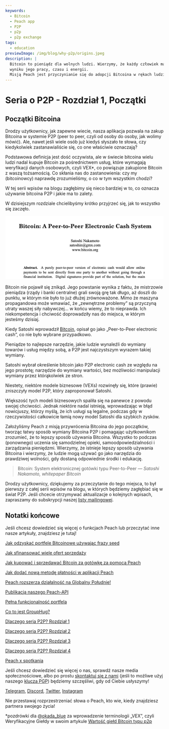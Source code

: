 ```yaml
---
keywords:
  - Bitcoin
  - Peach app
  - P2P
  - p2p
  - p2p exchange
tags:
  - education
previewImage: /img/blog/why-p2p/origins.jpeg
description: |
  Bitcoin to pieniądz dla wolnych ludzi. Wierzymy, że każdy człowiek ma prawo wybrać pieniądze, które używa do przechowywania swojego bogactwa,
  wyniku jego pracy, czasu i energii.
  Misją Peach jest przyczynianie się do adopcji Bitcoina w rękach ludzi.
---
```


# Seria o P2P - Rozdział 1, Początki

## Początki Bitcoina

Drodzy użytkownicy, jak zapewne wiecie, nasza aplikacja pozwala na zakup Bitcoina w systemie P2P (peer to peer, czyli od osoby do osoby, jak wolimy mówić). Ale, nawet jeśli wiele osób już kiedyś słyszało te słowa, czy kiedykolwiek zastanawialiście się, co one właściwie oznaczają?

Podstawowa definicja jest dość oczywista, ale w świecie bitcoina wielu ludzi nadal kupuje Bitcoin za pośrednictwem usług, które wymagają weryfikacji danych osobowych, czyli VEX\*, co powiązuje zakupione Bitcoin z waszą tożsamością. Co skłania nas do zastanowienia: czy my (bitcoinowcy) naprawdę zrozumieliśmy, o co w tym wszystkim chodzi?

W tej serii wpisów na blogu zagłębimy się nieco bardziej w to, co oznacza używanie bitcoina P2P i jakie ma to zalety.

W dzisiejszym rozdziale chcielibyśmy krótko przyjrzeć się, jak to wszystko się zaczęło.

![bitcoin whitepaper](/img/blog/why-p2p/whitepaper-intro.png)

Bitcoin nie pojawił się znikąd. Jego powstanie wynika z faktu, że mistrzowie pieniądza (rządy i banki centralne) grali swoją grę tak długo, aż doszli do punktu, w którym nie było to już dłużej zrównoważone.
Mimo że maszyna propagandowa może wmawiać, że „zewnętrzne problemy” są przyczyną utraty waszej siły nabywczej… w końcu wiemy, że to nieprawda. Ich niekompetencja i chciwość doprowadziły nas do miejsca, w którym jesteśmy dzisiaj.

Kiedy Satoshi wprowadził [Bitcoin](https://peachbitcoin.com/bitcoin.pdf), opisał go jako „Peer-to-Peer electronic cash”, co nie było wybrane przypadkowo.

Pieniądze to najlepsze narzędzie, jakie ludzie wynaleźli do wymiany towarów i usług między sobą, a P2P jest najczystszym wyrazem takiej wymiany.

Satoshi wybrał określenie bitcoin jako P2P electronic cash ze względu na jego prostotę; narzędzie do wymiany wartości, bez możliwości manipulacji wymiany przez którąkolwiek ze stron.

Niestety, niektóre modele biznesowe (VEXs) rozwinęły się, które (prawie) zniszczyły model P2P, który zaproponował Satoshi.

Większość tych modeli biznesowych spaliła się na panewce z powodu swojej chciwości. Jednak niektóre nadal istnieją, wprowadzając w błąd nowicjuszy, którzy myślą, że ich usługi są legalne, podczas gdy w rzeczywistości całkowicie łamią nowy model Satoshi dla szybkich zysków.

Założyliśmy Peach z misją przywrócenia Bitcoina do jego początków, tworząc łatwy sposób wymiany Bitcoina P2P i pomagając użytkownikom zrozumieć, że to lepszy sposób używania Bitcoina. Wszystko to podczas (ponownego) uczenia się samodzielnej opieki, samoodpowiedzialności i zarządzania pieniędzmi.
Wierzymy, że istnieje lepszy sposób używania Bitcoina i wierzymy, że ludzie mogą używać go jako narzędzia do prawdziwej wolności, gdy dostaną odpowiednie środki i edukację.

> Bitcoin: System elektronicznej gotówki typu Peer-to-Peer
> <cite>— Satoshi Nakamoto, whitepaper Bitcoin</cite>

Drodzy użytkownicy, dziękujemy za przeczytanie do tego miejsca, to był pierwszy z całej serii wpisów na blogu, w których będziemy zagłębiać się w świat P2P. Jeśli chcecie otrzymywać aktualizacje o kolejnych wpisach, zapraszamy do subskrypcji naszej [listy mailingowej](https://peachbitcoin.com).

## Notatki końcowe

Jeśli chcesz dowiedzieć się więcej o funkcjach Peach lub przeczytać inne nasze artykuły, znajdziesz je tutaj!

[Jak odzyskać portfele Bitcoinowe używając frazy seed](https://peachbitcoin.com/pl/blog/how-to-restore-peach-wallet/)

[Jak sfinansować wiele ofert sprzedaży](https://peachbitcoin.com/pl/blog/funding-multiple-sell-offers/)

[Jak kupować i sprzedawać Bitcoin za gotówkę za pomocą Peach](https://peachbitcoin.com/pl/blog/how-to-buy-and-sell-bitcoin-with-cash-using-peach/)

[Jak dodać nową metodę płatności w aplikacji Peach](https://peachbitcoin.com/pl/blog/how-to-add-a-payment-method/)

[Peach rozszerza działalność na Globalny Południe!](https://peachbitcoin.com/pl/blog/peach-expands-to-the-global-south/)

[Publikacja naszego Peach-API](https://peachbitcoin.com/pl/blog/making-our-peach-api-public/)

[Pełna funkcjonalność portfela](https://peachbitcoin.com/pl/blog/full-wallet-functionality/)

[Co to jest GroupHug?](https://peachbitcoin.com/pl/blog/group-hug/)

[Dlaczego seria P2P? Rozdział 1](https://peachbitcoin.com/pl/blog/why-p2p-chapter-1/)

[Dlaczego seria P2P? Rozdział 2](https://peachbitcoin.com/pl/blog/why-p2p-chapter-2/)

[Dlaczego seria P2P? Rozdział 3](https://peachbitcoin.com/pl/blog/why-p2p-chapter-3-circular-economies/)

[Dlaczego seria P2P? Rozdział 4](https://peachbitcoin.com/pl/blog/why-p2p-chapter-4-chains-of-trust/)

[Peach x spotkania](https://peachbitcoin.com/pl/blog/peach-for-meetups/)

Jeśli chcesz dowiedzieć się więcej o nas, sprawdź nasze media społecznościowe, albo po prostu [skontaktuj się z nami](mailto:hello@peachbitcoin.com) (jeśli to możliwe użyj naszego [klucza PGP](https://keys.openpgp.org/vks/v1/by-fingerprint/48339A19645E2E53488E0E5479E1B270FACD1BD2)) będziemy szczęśliwi, gdy od Ciebie usłyszymy!

[Telegram](https://t.me/+GkOW1J-ixBBkZWRk), [Discord](https://discord.gg/ypeHz3SW54), [Twitter](https://twitter.com/peachbitcoin), [Instagram](https://instagram.com/peachbitcoin)

Nie przestawaj rozprzestrzeniać słowa o Peach, kto wie, kiedy znajdziesz partnera swojego życia!


\*pozdrówki dla [@okada_blue](https://twitter.com/okada_blue) za wprowadzenie terminologii „VEX”, czyli Weryfikacyjne Giełdy w swoim artykule [Wartość giełd Bitcoin typu p2p](https://bitcoinmagazine.com/culture/the-value-of-p2p-bitcoin-exchanges)
